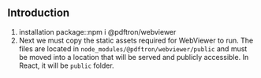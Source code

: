 ## Introduction

1.  installation package::npm i @pdftron/webviewer
2.  Next we must copy the static assets required for WebViewer to run. The files are located in `node_modules/@pdftron/webviewer/public` and must be moved into a location that will be served and publicly accessible. In React, it will be `public` folder.
